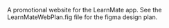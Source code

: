 A promotional website for the LearnMate app.
See the LearnMateWebPlan.fig file for the figma design plan.
